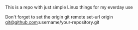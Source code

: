 This is a repo with just simple Linux things for my everday use

Don't forget to set the origin
git remote set-url origin git@github.com:username/your-repository.git
